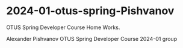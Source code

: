 # 2024-01-otus-spring-Pishvanov
OTUS Spring Developer Course Home Works.

Alexander Pishvanov
OTUS Spring Developer Course 2024-01 group
